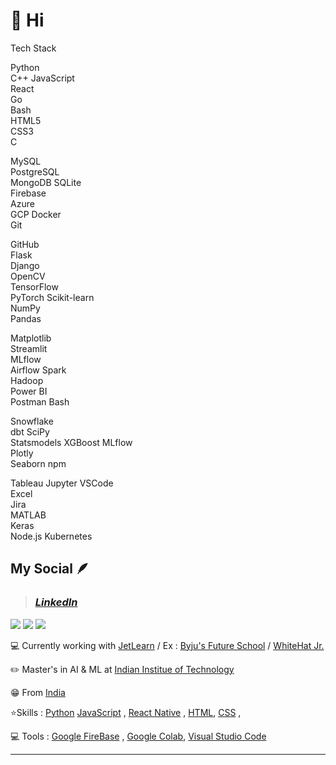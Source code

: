 # 👋 Hi

Tech Stack

Python	
C++	
JavaScript	
React	
Go	
Bash	
HTML5	
CSS3	
C

MySQL	
PostgreSQL	
MongoDB	
SQLite	
Firebase	
Azure	
GCP	
Docker	
Git

GitHub	
Flask	
Django	
OpenCV	
TensorFlow	
PyTorch	
Scikit-learn	
NumPy	
Pandas

Matplotlib	
Streamlit	
MLflow	
Airflow	
Spark	
Hadoop	
Power BI	
Postman	
Bash

Snowflake	
dbt	
SciPy	
Statsmodels	
XGBoost	
MLflow	
Plotly	
Seaborn	
npm

Tableau	
Jupyter	
VSCode	
Excel	
Jira	
MATLAB	
Keras	
Node.js	
Kubernetes

## My Social 🪶
> ### *[LinkedIn](https://www.linkedin.com/in/aarshichaturvedi/)*

[![](https://img.shields.io/badge/INSTAGRAM-blueviolet?style=for-the-badge)](https://www.instagram.com/societal_archaic/)
[![](https://img.shields.io/badge/LINKEDIN-yellow?style=for-the-badge)](https://www.linkedin.com/in/aarshichaturvedi/)
[![](https://img.shields.io/badge/TWITTER-orange?style=for-the-badge)](https://twitter.com/ashychat)


💻 Currently working with [JetLearn](https://www.jetlearn.com/) / 
 Ex : [Byju's Future School](https://byjus.com/us/futureschool/code/) /
      [WhiteHat Jr.](https://www.whitehatjr.com/)
                          
                          
✏️ Master's in AI & ML at [Indian Institue of Technology](https://www.iitk.ac.in/)

😁 From [India](https://www.incredibleindia.org/content/incredible-india-v2/en.html)

 
 ⭐Skills :  [Python](www.python.org)  [JavaScript](www.javascript.com) , [React Native](https://reactnative.dev/) ,
 [HTML](https://www.w3schools.com/html/), [CSS](https://developer.mozilla.org/en-US/docs/Web/CSS) ,
 
 
 
 💻 Tools : [Google FireBase](https://firebase.google.com/) , [Google Colab](https://colab.research.google.com/), [Visual Studio Code](https://code.visualstudio.com/)
 
 



---


 

<!---
aarshichaturvedi/aarshichaturvedi is a ✨ special ✨ repository because its `README.md` (this file) appears on your GitHub profile.
You can click the Preview link to take a look at your changes.
--->
